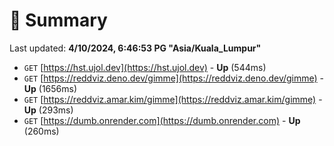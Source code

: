 # 📖 Summary
Last updated: **4/10/2024, 6:46:53 PG "Asia/Kuala_Lumpur"**

- `GET` [https://hst.ujol.dev](https://hst.ujol.dev) - **Up** (544ms)
- `GET` [https://reddviz.deno.dev/gimme](https://reddviz.deno.dev/gimme) - **Up** (1656ms)
- `GET` [https://reddviz.amar.kim/gimme](https://reddviz.amar.kim/gimme) - **Up** (293ms)
- `GET` [https://dumb.onrender.com](https://dumb.onrender.com) - **Up** (260ms)

